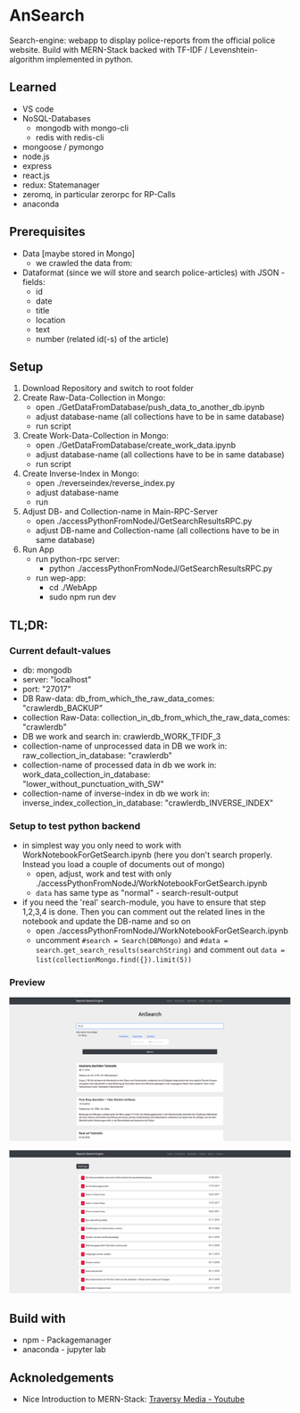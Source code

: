 # AnSearch

Search-engine: webapp to display police-reports from the official police website. Build with MERN-Stack backed with TF-IDF / Levenshtein-algorithm implemented in python.

## Learned
- VS code
- NoSQL-Databases
  - mongodb with mongo-cli
  - redis with redis-cli
- mongoose / pymongo
- node.js
- express
- react.js
- redux: Statemanager
- zeromq, in particular zerorpc for RP-Calls
- anaconda


## Prerequisites
- Data [maybe stored in Mongo]
  - we crawled the data from: 
- Dataformat (since we will store and search police-articles) with JSON - fields:
  - id
  - date
  - title
  - location
  - text
  - number (related id(-s) of the article)

## Setup

1. Download Repository and switch to root folder
2. Create Raw-Data-Collection in Mongo:
   - open ./GetDataFromDatabase/push_data_to_another_db.ipynb
   - adjust database-name (all collections have to be in same database)
   - run script
3. Create Work-Data-Collection in Mongo:
   - open ./GetDataFromDatabase/create_work_data.ipynb
   - adjust database-name (all collections have to be in same database)
   - run script	
4. Create Inverse-Index in Mongo:
   - open ./reverseindex/reverse_index.py
   - adjust database-name
   - run
5. Adjust DB- and Collection-name in Main-RPC-Server
   - open ./accessPythonFromNodeJ/GetSearchResultsRPC.py
   - adjust DB-name and Collection-name (all collections have to be in same database)
6. Run App
   - run python-rpc server:
      - python ./accessPythonFromNodeJ/GetSearchResultsRPC.py
   - run wep-app:
      - cd ./WebApp
      - sudo npm run dev


## TL;DR:
### Current default-values
 - db: mongodb
 - server: "localhost"
 - port: "27017"
 - DB Raw-data: db_from_which_the_raw_data_comes: "crawlerdb_BACKUP"
 - collection Raw-Data: collection_in_db_from_which_the_raw_data_comes: "crawlerdb"
 - DB we work and search in: crawlerdb_WORK_TFIDF_3
 - collection-name of unprocessed data in DB we work in: raw_collection_in_database: "crawlerdb"
 - collection-name of processed data in db we work in: work_data_collection_in_database: "lower_without_punctuation_with_SW"
 - collection-name of inverse-index in db we work in: inverse_index_collection_in_database: "crawlerdb_INVERSE_INDEX"

### Setup to test python backend
 - in simplest way you only need to work with WorkNotebookForGetSearch.ipynb (here you don't search properly. Instead you load a couple of documents out of mongo)
   - open, adjust, work and test with only ./accessPythonFromNodeJ/WorkNotebookForGetSearch.ipynb
   - ```data``` has same type as "normal" - search-result-output
 - if you need the 'real' search-module, you have to ensure that step 1,2,3,4 is done. Then you can comment out the related lines in the notebook and update the DB-name and so on
   - open ./accessPythonFromNodeJ/WorkNotebookForGetSearch.ipynb
   - uncomment ```#search = Search(DBMongo)``` and ```#data = search.get_search_results(searchString)``` and comment out ```data = list(collectionMongo.find({}).limit(5))```

### Preview

![first.png](imagesREADME/first.png)

![second.png](imagesREADME/second.png)

## Build with

* npm - Packagemanager
* anaconda - jupyter lab

## Acknoledgements

* Nice Introduction to MERN-Stack: [Traversy Media - Youtube](https://www.youtube.com/user/TechGuyWeb)
